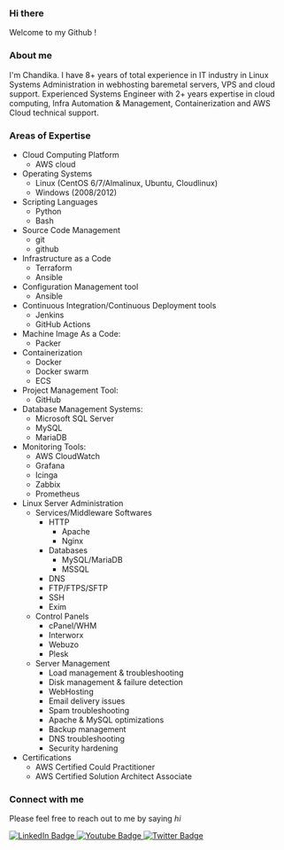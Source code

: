 ### Hi there 

Welcome to my Github !

### About me

I'm Chandika. I have 8+ years of total experience in IT industry in Linux Systems Administration in webhosting baremetal servers, VPS and cloud support. Experienced Systems Engineer with 2+ years expertise in cloud computing, Infra Automation & Management, Containerization and AWS Cloud technical support.

### Areas of Expertise

- Cloud Computing Platform
    - AWS cloud        
- Operating Systems
    - Linux (CentOS 6/7/Almalinux, Ubuntu, Cloudlinux)
    - Windows (2008/2012)      
- Scripting Languages
    - Python
    - Bash      
- Source Code Management
    - git
    - github  
- Infrastructure as a Code
    - Terraform
    - Ansible      
- Configuration Management tool
    - Ansible        
- Continuous Integration/Continuous Deployment tools
    - Jenkins
    - GitHub Actions  
- Machine Image As a Code: 
    - Packer
- Containerization
    - Docker
    - Docker swarm
    - ECS      
- Project Management Tool:
    - GitHub      
- Database Management Systems:
    - Microsoft SQL Server
    - MySQL
    - MariaDB
- Monitoring Tools:
    - AWS CloudWatch
    - Grafana
    - Icinga
    - Zabbix
    - Prometheus      
- Linux Server Administration
    - Services/Middleware Softwares
        - HTTP
            - Apache
            - Nginx
        - Databases
            - MySQL/MariaDB
            - MSSQL
        - DNS
        - FTP/FTPS/SFTP
        - SSH
        - Exim
    - Control Panels
        - cPanel/WHM
        - Interworx
        - Webuzo
        - Plesk
    - Server Management
        - Load management & troubleshooting
        - Disk management & failure detection
        - WebHosting
        - Email delivery issues
        - Spam troubleshooting
        - Apache & MySQL optimizations
        - Backup management
        - DNS troubleshooting
        - Security hardening
- Certifications
    - AWS Certified Could Practitioner
    - AWS Certified Solution Architect Associate


### Connect with me

Please feel free to reach out to me by saying _hi_

<div id="badges">
  <a href="https://www.linkedin.com/in/chandikas/">
    <img src="https://img.shields.io/badge/LinkedIn-blue?logo=linkedin&logoColor=white&style=for-the-badge" alt="LinkedIn Badge"/>
  </a>
  <a href="mailto:erchandika@gmail.com">
    <img src="https://img.shields.io/badge/Gmail-red?style=for-the-badge&logo=gmail&logoColor=white" alt="Youtube Badge"/>
  </a>
  <a href="https://wa.me/9995627027?text=Hi%20there!">
    <img src="https://img.shields.io/badge/Whatsapp-25d366?style=for-the-badge&logo=whatsapp&logoColor=white" alt="Twitter Badge"/>
  </a>
</div>

<!--
**chandika-s/chandika-s** is a ✨ _special_ ✨ repository because its `README.md` (this file) appears on your GitHub profile.

Here are some ideas to get you started:

- 🔭 I’m currently working on ...
- 🌱 I’m currently learning ...
- 👯 I’m looking to collaborate on ...
- 🤔 I’m looking for help with ...
- 💬 Ask me about ...
- 📫 How to reach me: ...
- 😄 Pronouns: ...
- ⚡ Fun fact: ...
-->
